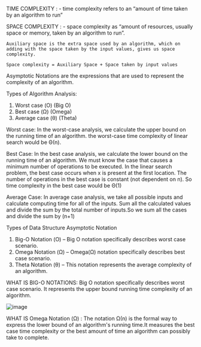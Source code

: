 TIME COMPLEXITY : -
time complexity refers to an “amount of time taken by an algorithm to run”

SPACE COMPLEXITY : -
    space complexity as “amount of resources, usually space or memory, taken by an algorithm to run”.

    Auxiliary space is the extra space used by an algorithm, which on adding with the space taken by the input values, gives us space complexity.

    Space complexity = Auxiliary Space + Space taken by input values
    
    
Asymptotic Notations are the expressions that are used to represent the complexity of an algorithm.


Types of Algorithm Analysis:

1)  Worst case (Ο) (Big O)
2) Best case (Ω) (Omega)
3) Average case (θ) (Theta)

Worst case:
In the worst-case analysis, we calculate the upper bound on the running time of an algorithm.
the worst-case time complexity of linear search would be Θ(n).

Best Case: 
In the best case analysis, we calculate the lower bound on the running time of an algorithm. 
We must know the case that causes a minimum number of operations to be executed. In the linear search problem, the best case occurs when x is present at the first location. 
The number of operations in the best case is constant (not dependent on n). 
So time complexity in the best case would be Θ(1) 

Average Case:
In average case analysis, we take all possible inputs and calculate computing time for all of the inputs. 
Sum all the calculated values and divide the sum by the total number of inputs.So we sum all the cases and divide the sum by (n+1)

Types of Data Structure Asymptotic Notation
1. Big-O Notation (Ο) – Big O notation specifically describes worst case scenario.
2. Omega Notation (Ω) – Omega(Ω) notation specifically describes best case scenario.
3. Theta Notation (θ) – This notation represents the average complexity of an algorithm.

WHAT IS BIG-O NOTATIONS: 
Big O notation specifically describes worst case scenario. It represents the upper bound running time complexity of an algorithm.

![image](https://user-images.githubusercontent.com/106817606/178297862-c1c4e94f-2f25-415e-97da-eee2ea789f7c.png)

WHAT IS Omega Notation (Ω) :
The notation Ω(n) is the formal way to express the lower bound of an algorithm's running time.It measures the best case time complexity or the best amount of time an algorithm can possibly take to complete.

